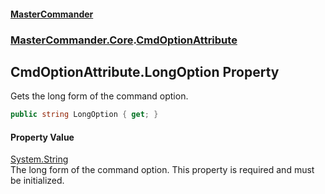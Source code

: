 #### [MasterCommander](MasterCommander.md 'MasterCommander')
### [MasterCommander.Core](MasterCommander.md#MasterCommander.Core 'MasterCommander.Core').[CmdOptionAttribute](CmdOptionAttribute.md 'MasterCommander.Core.CmdOptionAttribute')

## CmdOptionAttribute.LongOption Property

Gets the long form of the command option.

```csharp
public string LongOption { get; }
```

#### Property Value
[System.String](https://docs.microsoft.com/en-us/dotnet/api/System.String 'System.String')  
The long form of the command option. This property is required and must be initialized.